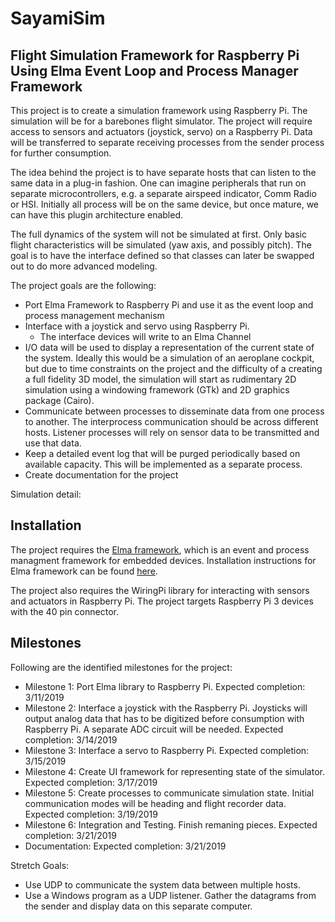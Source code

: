 # SayamiSim

Flight Simulation Framework for Raspberry Pi Using Elma Event Loop and Process Manager Framework
---

This project is to create a simulation framework using Raspberry Pi. The simulation will be for a barebones flight simulator. The project will require access to sensors and actuators (joystick, servo) on a Raspberry Pi. Data will be transferred to separate receiving processes from the sender process for further consumption.

The idea behind the project is to have separate hosts that can listen to the same data in a plug-in fashion. One can imagine peripherals that run on separate microcontrollers, e.g. a separate airspeed indicator, Comm Radio or HSI. Initially all process will be on the same device, but once mature, we can have this plugin architecture enabled.

The full dynamics of the system will not be simulated at first. Only basic flight characteristics will be simulated (yaw axis, and possibly pitch). The goal is to have the interface defined so that classes can later be swapped out to do more advanced modeling.

The project goals are the following:
- Port Elma Framework to Raspberry Pi and use it as the event loop and process management mechanism
- Interface with a joystick and servo using Raspberry Pi.
    - The interface devices will write to an Elma Channel
- I/O data will be used to display a representation of the current state of the system. Ideally this would be a simulation of an aeroplane cockpit, but due to time constraints on the project and the difficulty of a creating a full fidelity 3D model, the simulation will start as rudimentary 2D simulation using a windowing framework (GTk) and 2D graphics package (Cairo).
- Communicate between processes to disseminate data from one process to another. The interprocess communication should be across different hosts. Listener processes will rely on sensor data to be transmitted and use that data.
- Keep a detailed event log that will be purged periodically based on available capacity. This will be implemented as a separate process.
- Create documentation for the project

Simulation detail:

Installation
---
The project requires the [Elma framework](https://github.com/klavinslab/elma/blob/master/README.md), which is an event and process managment framework for embedded devices. Installation instructions for Elma framework can be found [here](https://github.com/klavinslab/elma/blob/master/README.md).

The project also requires the WiringPi library for interacting with sensors and actuators in Raspberry Pi. The project targets Raspberry Pi 3 devices with the 40 pin connector.

Milestones
---
Following are the identified milestones for the project:
- Milestone 1: Port Elma library to Raspberry Pi. Expected completion: 3/11/2019
- Milestone 2: Interface a joystick with the Raspberry Pi. Joysticks will output analog data that has to be digitized before consumption with Raspberry Pi. A separate ADC circuit will be needed. Expected completion: 3/14/2019
- Milestone 3: Interface a servo to Raspberry Pi. Expected completion: 3/15/2019
- Milestone 4: Create UI framework for representing state of the simulator. Expected completion: 3/17/2019
- Milestone 5: Create processes to communicate simulation state. Initial communication modes will be heading and flight recorder data. Expected completion: 3/19/2019
- Milestone 6: Integration and Testing. Finish remaning pieces. Expected completion: 3/21/2019
- Documentation: Expected completion: 3/21/2019

Stretch Goals:
- Use UDP to communicate the system data between multiple hosts.
- Use a Windows program as a UDP listener. Gather the datagrams from the sender and display data on this separate computer.







